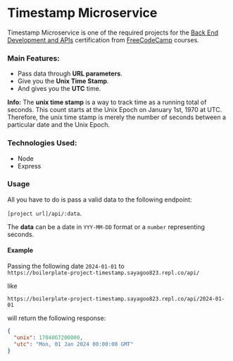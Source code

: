 # Timestamp Microservice

Timestamp Microservice is one of the required projects for the [Back End Development and APIs](https://www.freecodecamp.org/learn/back-end-development-and-apis/) certification from [FreeCodeCamp](https://www.freecodecamp.org/learn) courses.

### Main Features:

- Pass data through **URL parameters**.
- Give you the **Unix Time Stamp**.
- And gives you the **UTC** time.

**Info:**
The **unix time stamp** is a way to track time as a running total of seconds. This count starts at the Unix Epoch on January 1st, 1970 at UTC. Therefore, the unix time stamp is merely the number of seconds between a particular date and the Unix Epoch.

### Technologies Used:

- Node
- Express

### Usage

All you have to do is pass a valid data to the following endpoint:

`[project url]/api/:data`.

The **data** can be a date in `YYY-MM-DD` format or a `number` representing seconds.

#### Example

Passing the following date `2024-01-01` to  
`https://boilerplate-project-timestamp.sayagoo823.repl.co/api/`

like

`https://boilerplate-project-timestamp.sayagoo823.repl.co/api/2024-01-01`

will return the following response:

```json
{
  "unix": 1704067200000,
  "utc": "Mon, 01 Jan 2024 00:00:00 GMT"
}
```
